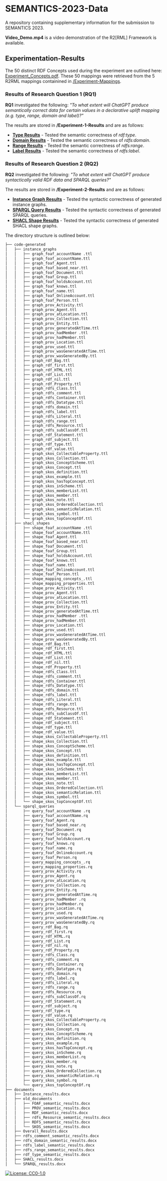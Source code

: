 # SEMANTICS-2023-Data
A  repository containing supplementary information for the submission to SEMANTICS 2023. 

**Video_Demo.mp4** is a video demonstration of the R2[RML] Framework is available. 

## Experimentation-Results
The 50 distinct RDF Concepts used during the experiment are outlined here: [Experiment_Concepts.pdf](Experiment_Concepts.pdf). These 50 mappings were retrieved from the 5 R2RML mappings containined in [/Experiment-Mappings](./Experiment-Mappings). 
### Results of Research Question 1 (RQ1) 
**RQ1** investigated the following:  *"To what extent will ChatGPT produce semantically correct data for certain values in a declarative uplift mapping (e.g. type, range, domain and label)?"* 

The results are stored in **/Experiment-1-Results** and are as follows: 

- **[Type Results](./Experiment-1-Results/Type_Results.pdf)** - Tested the semantic correctness of *rdf:type*. 
- **[Domain Results](./Experiment-1-Results/Domain_Results.pdf)** - Tested the semantic correctness of *rdfs:domain*. 
- **[Range Results](./Experiment-1-Results/Range_Results.pdf)** - Tested the semantic correctness of *rdfs:range*. 
- **[Label Results](./Experiment-1-Results/Label_Results.pdf)** - Tested the semantic correctness of *rdfs:label*. 

### Results of Research Question 2 (RQ2)
**RQ2** investigated the following:  *"To what extent will ChatGPT produce syntactically valid RDF data and SPARQL queries?"* 

The results are stored in **/Experiment-2-Results** and are as follows: 
- **[Instance Graph Results](./Experiment-2-Results/Instance_Results.pdf)** - Tested the syntactic correctness of generated instance graphs. 
- **[SPARQL Query Results](./Experiment-2-Results/SPARQL_Results.pdf)** - Tested the syntactic correctness of generated SPARQL queries. 
- **[SHACL Shape Results](./Experiment-2-Results/SHACL_Results.pdf)** - Tested the syntactic correctness of generated SHACL shape graphs. 


The directory structure is outlined below: 

```bash
├── code-generated
│   ├── instance_graphs
│   │   ├── graph_foaf_accountName .ttl
│   │   ├── graph_foaf_accountName.ttl
│   │   ├── graph_foaf_Agent.ttl
│   │   ├── graph_foaf_based_near.ttl
│   │   ├── graph_foaf_Document.ttl
│   │   ├── graph_foaf_Group.ttl
│   │   ├── graph_foaf_holdsAccount.ttl
│   │   ├── graph_foaf_knows.ttl
│   │   ├── graph_foaf_name.ttl
│   │   ├── graph_foaf_OnlineAccount.ttl
│   │   ├── graph_foaf_Person.ttl
│   │   ├── graph_prov_Activity.ttl
│   │   ├── graph_prov_Agent.ttl
│   │   ├── graph_prov_atLocation.ttl
│   │   ├── graph_prov_Collection.ttl
│   │   ├── graph_prov_Entity.ttl
│   │   ├── graph_prov_generatedAtTime.ttl
│   │   ├── graph_prov_hadMember .ttl
│   │   ├── graph_prov_hadMember.ttl
│   │   ├── graph_prov_Location.ttl
│   │   ├── graph_prov_used.ttl
│   │   ├── graph_prov_wasGeneratedAtTime.ttl
│   │   ├── graph_prov_wasGeneratedBy.ttl
│   │   ├── graph_rdf_Bag.ttl
│   │   ├── graph_rdf_first.ttl
│   │   ├── graph_rdf_HTML.ttl
│   │   ├── graph_rdf_List.ttl
│   │   ├── graph_rdf_nil.ttl
│   │   ├── graph_rdf_Property.ttl
│   │   ├── graph_rdfs_Class.ttl
│   │   ├── graph_rdfs_comment.ttl
│   │   ├── graph_rdfs_Container.ttl
│   │   ├── graph_rdfs_Datatype.ttl
│   │   ├── graph_rdfs_domain.ttl
│   │   ├── graph_rdfs_label.ttl
│   │   ├── graph_rdfs_Literal.ttl
│   │   ├── graph_rdfs_range.ttl
│   │   ├── graph_rdfs_Resource.ttl
│   │   ├── graph_rdfs_subClassOf.ttl
│   │   ├── graph_rdf_Statement.ttl
│   │   ├── graph_rdf_subject.ttl
│   │   ├── graph_rdf_type.ttl
│   │   ├── graph_rdf_value.ttl
│   │   ├── graph_skos_CollectableProperty.ttl
│   │   ├── graph_skos_Collection.ttl
│   │   ├── graph_skos_ConceptScheme.ttl
│   │   ├── graph_skos_Concept.ttl
│   │   ├── graph_skos_definition.ttl
│   │   ├── graph_skos_example.ttl
│   │   ├── graph_skos_hasTopConcept.ttl
│   │   ├── graph_skos_inScheme.ttl
│   │   ├── graph_skos_memberList.ttl
│   │   ├── graph_skos_member.ttl
│   │   ├── graph_skos_note.ttl
│   │   ├── graph_skos_OrderedCollection.ttl
│   │   ├── graph_skos_semanticRelation.ttl
│   │   ├── graph_skos_symbol.ttl
│   │   └── graph_skos_topConceptOf.ttl
│   ├── shacl_shapes
│   │   ├── shape_foaf_accountName .ttl
│   │   ├── shape_foaf_accountName.ttl
│   │   ├── shape_foaf_Agent.ttl
│   │   ├── shape_foaf_based_near.ttl
│   │   ├── shape_foaf_Document.ttl
│   │   ├── shape_foaf_Group.ttl
│   │   ├── shape_foaf_holdsAccount.ttl
│   │   ├── shape_foaf_knows.ttl
│   │   ├── shape_foaf_name.ttl
│   │   ├── shape_foaf_OnlineAccount.ttl
│   │   ├── shape_foaf_Person.ttl
│   │   ├── shape_mapping_concepts_.ttl
│   │   ├── shape_mapping_properties.ttl
│   │   ├── shape_prov_Activity.ttl
│   │   ├── shape_prov_Agent.ttl
│   │   ├── shape_prov_atLocation.ttl
│   │   ├── shape_prov_Collection.ttl
│   │   ├── shape_prov_Entity.ttl
│   │   ├── shape_prov_generatedAtTime.ttl
│   │   ├── shape_prov_hadMember .ttl
│   │   ├── shape_prov_hadMember.ttl
│   │   ├── shape_prov_Location.ttl
│   │   ├── shape_prov_used.ttl
│   │   ├── shape_prov_wasGeneratedAtTime.ttl
│   │   ├── shape_prov_wasGeneratedBy.ttl
│   │   ├── shape_rdf_Bag.ttl
│   │   ├── shape_rdf_first.ttl
│   │   ├── shape_rdf_HTML.ttl
│   │   ├── shape_rdf_List.ttl
│   │   ├── shape_rdf_nil.ttl
│   │   ├── shape_rdf_Property.ttl
│   │   ├── shape_rdfs_Class.ttl
│   │   ├── shape_rdfs_comment.ttl
│   │   ├── shape_rdfs_Container.ttl
│   │   ├── shape_rdfs_Datatype.ttl
│   │   ├── shape_rdfs_domain.ttl
│   │   ├── shape_rdfs_label.ttl
│   │   ├── shape_rdfs_Literal.ttl
│   │   ├── shape_rdfs_range.ttl
│   │   ├── shape_rdfs_Resource.ttl
│   │   ├── shape_rdfs_subClassOf.ttl
│   │   ├── shape_rdf_Statement.ttl
│   │   ├── shape_rdf_subject.ttl
│   │   ├── shape_rdf_type.ttl
│   │   ├── shape_rdf_value.ttl
│   │   ├── shape_skos_CollectableProperty.ttl
│   │   ├── shape_skos_Collection.ttl
│   │   ├── shape_skos_ConceptScheme.ttl
│   │   ├── shape_skos_Concept.ttl
│   │   ├── shape_skos_definition.ttl
│   │   ├── shape_skos_example.ttl
│   │   ├── shape_skos_hasTopConcept.ttl
│   │   ├── shape_skos_inScheme.ttl
│   │   ├── shape_skos_memberList.ttl
│   │   ├── shape_skos_member.ttl
│   │   ├── shape_skos_note.ttl
│   │   ├── shape_skos_OrderedCollection.ttl
│   │   ├── shape_skos_semanticRelation.ttl
│   │   ├── shape_skos_symbol.ttl
│   │   └── shape_skos_topConceptOf.ttl
│   └── sparql_queries
│       ├── query_foaf_accountName .rq
│       ├── query_foaf_accountName.rq
│       ├── query_foaf_Agent.rq
│       ├── query_foaf_based_near.rq
│       ├── query_foaf_Document.rq
│       ├── query_foaf_Group.rq
│       ├── query_foaf_holdsAccount.rq
│       ├── query_foaf_knows.rq
│       ├── query_foaf_name.rq
│       ├── query_foaf_OnlineAccount.rq
│       ├── query_foaf_Person.rq
│       ├── query_mapping_concepts_.rq
│       ├── query_mapping_properties.rq
│       ├── query_prov_Activity.rq
│       ├── query_prov_Agent.rq
│       ├── query_prov_atLocation.rq
│       ├── query_prov_Collection.rq
│       ├── query_prov_Entity.rq
│       ├── query_prov_generatedAtTime.rq
│       ├── query_prov_hadMember .rq
│       ├── query_prov_hadMember.rq
│       ├── query_prov_Location.rq
│       ├── query_prov_used.rq
│       ├── query_prov_wasGeneratedAtTime.rq
│       ├── query_prov_wasGeneratedBy.rq
│       ├── query_rdf_Bag.rq
│       ├── query_rdf_first.rq
│       ├── query_rdf_HTML.rq
│       ├── query_rdf_List.rq
│       ├── query_rdf_nil.rq
│       ├── query_rdf_Property.rq
│       ├── query_rdfs_Class.rq
│       ├── query_rdfs_comment.rq
│       ├── query_rdfs_Container.rq
│       ├── query_rdfs_Datatype.rq
│       ├── query_rdfs_domain.rq
│       ├── query_rdfs_label.rq
│       ├── query_rdfs_Literal.rq
│       ├── query_rdfs_range.rq
│       ├── query_rdfs_Resource.rq
│       ├── query_rdfs_subClassOf.rq
│       ├── query_rdf_Statement.rq
│       ├── query_rdf_subject.rq
│       ├── query_rdf_type.rq
│       ├── query_rdf_value.rq
│       ├── query_skos_CollectableProperty.rq
│       ├── query_skos_Collection.rq
│       ├── query_skos_Concept.rq
│       ├── query_skos_ConceptScheme.rq
│       ├── query_skos_definition.rq
│       ├── query_skos_example.rq
│       ├── query_skos_hasTopConcept.rq
│       ├── query_skos_inScheme.rq
│       ├── query_skos_memberList.rq
│       ├── query_skos_member.rq
│       ├── query_skos_note.rq
│       ├── query_skos_OrderedCollection.rq
│       ├── query_skos_semanticRelation.rq
│       ├── query_skos_symbol.rq
│       └── query_skos_topConceptOf.rq
├── documents
│   ├── Instance_results.docx
│   ├── old_documents
│   │   ├── FOAF_semantic_results.docx
│   │   ├── PROV_semantic_results.docx
│   │   ├── RDF_semantic_results.docx
│   │   ├── rdfs_Resource_semantic_results.docx
│   │   ├── RDFS_semantic_results.docx
│   │   └── SKOS_semantic_results.docx
│   ├── Overall_Results.docx
│   ├── rdfs_comment_semantic_results.docx
│   ├── rdfs_domain_semantic_results.docx
│   ├── rdfs_label_semantic_results.docx
│   ├── rdfs_range_semantic_results.docx
│   ├── rdf_type_semantic_results.docx
│   ├── SHACL_results.docx
│   └── SPARQL_results.docx
```

[![License: CC0-1.0](https://img.shields.io/badge/License-CC0_1.0-lightgrey.svg)](http://creativecommons.org/publicdomain/zero/1.0/)
